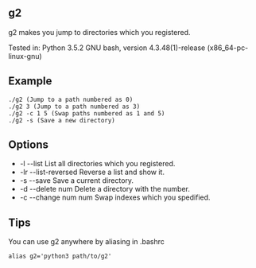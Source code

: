 ## g2
g2 makes you jump to directories which you registered.

Tested in:
Python 3.5.2
GNU bash, version 4.3.48(1)-release (x86_64-pc-linux-gnu)

## Example
```
./g2 (Jump to a path numbered as 0)
./g2 3 (Jump to a path numbered as 3)
./g2 -c 1 5 (Swap paths numbered as 1 and 5)
./g2 -s (Save a new directory)
```

## Options
- -l --list
	List all directories which you registered.
- -lr --list-reversed
	Reverse a list and show it.
- -s --save
	Save a current directory.
- -d --delete num 
	Delete a directory with the number.
- -c --change num num
	Swap indexes which you spedified.
    
## Tips
You can use g2 anywhere by aliasing in .bashrc 
```
alias g2='python3 path/to/g2'
```
